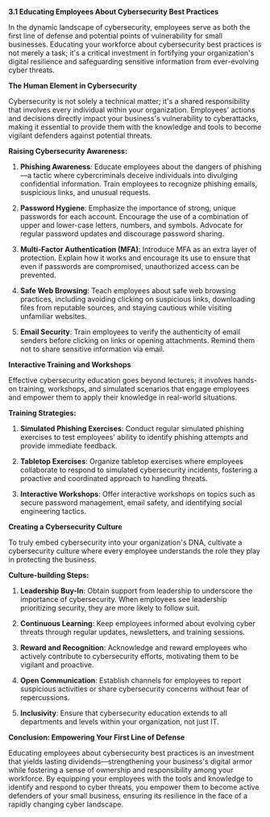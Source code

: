 **3.1 Educating Employees About Cybersecurity Best Practices**

In the dynamic landscape of cybersecurity, employees serve as both the first line of defense and potential points of vulnerability for small businesses. Educating your workforce about cybersecurity best practices is not merely a task; it's a critical investment in fortifying your organization's digital resilience and safeguarding sensitive information from ever-evolving cyber threats.

**The Human Element in Cybersecurity**

Cybersecurity is not solely a technical matter; it's a shared responsibility that involves every individual within your organization. Employees' actions and decisions directly impact your business's vulnerability to cyberattacks, making it essential to provide them with the knowledge and tools to become vigilant defenders against potential threats.

**Raising Cybersecurity Awareness:**

1. **Phishing Awareness**: Educate employees about the dangers of phishing—a tactic where cybercriminals deceive individuals into divulging confidential information. Train employees to recognize phishing emails, suspicious links, and unusual requests.

2. **Password Hygiene**: Emphasize the importance of strong, unique passwords for each account. Encourage the use of a combination of upper and lower-case letters, numbers, and symbols. Advocate for regular password updates and discourage password sharing.

3. **Multi-Factor Authentication (MFA)**: Introduce MFA as an extra layer of protection. Explain how it works and encourage its use to ensure that even if passwords are compromised, unauthorized access can be prevented.

4. **Safe Web Browsing**: Teach employees about safe web browsing practices, including avoiding clicking on suspicious links, downloading files from reputable sources, and staying cautious while visiting unfamiliar websites.

5. **Email Security**: Train employees to verify the authenticity of email senders before clicking on links or opening attachments. Remind them not to share sensitive information via email.

**Interactive Training and Workshops**

Effective cybersecurity education goes beyond lectures; it involves hands-on training, workshops, and simulated scenarios that engage employees and empower them to apply their knowledge in real-world situations.

**Training Strategies:**

1. **Simulated Phishing Exercises**: Conduct regular simulated phishing exercises to test employees' ability to identify phishing attempts and provide immediate feedback.

2. **Tabletop Exercises**: Organize tabletop exercises where employees collaborate to respond to simulated cybersecurity incidents, fostering a proactive and coordinated approach to handling threats.

3. **Interactive Workshops**: Offer interactive workshops on topics such as secure password management, email safety, and identifying social engineering tactics.

**Creating a Cybersecurity Culture**

To truly embed cybersecurity into your organization's DNA, cultivate a cybersecurity culture where every employee understands the role they play in protecting the business.

**Culture-building Steps:**

1. **Leadership Buy-In**: Obtain support from leadership to underscore the importance of cybersecurity. When employees see leadership prioritizing security, they are more likely to follow suit.

2. **Continuous Learning**: Keep employees informed about evolving cyber threats through regular updates, newsletters, and training sessions.

3. **Reward and Recognition**: Acknowledge and reward employees who actively contribute to cybersecurity efforts, motivating them to be vigilant and proactive.

4. **Open Communication**: Establish channels for employees to report suspicious activities or share cybersecurity concerns without fear of repercussions.

5. **Inclusivity**: Ensure that cybersecurity education extends to all departments and levels within your organization, not just IT.

**Conclusion: Empowering Your First Line of Defense**

Educating employees about cybersecurity best practices is an investment that yields lasting dividends—strengthening your business's digital armor while fostering a sense of ownership and responsibility among your workforce. By equipping your employees with the tools and knowledge to identify and respond to cyber threats, you empower them to become active defenders of your small business, ensuring its resilience in the face of a rapidly changing cyber landscape.
